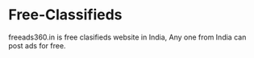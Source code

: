 Free-Classifieds
================

freeads360.in is free clasifieds website in India, Any one from India can post ads for free.